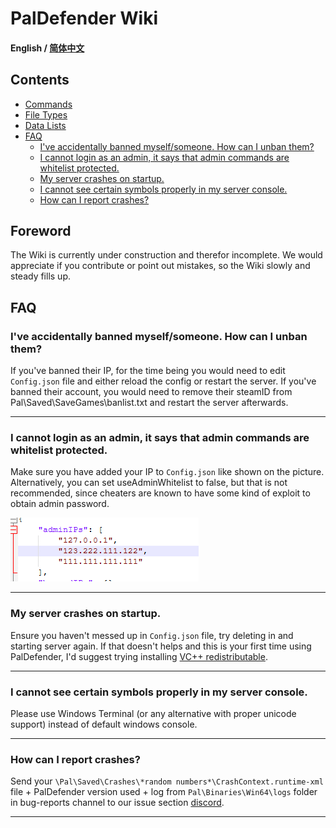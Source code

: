 # PalDefender Wiki

#### English / [简体中文](./README_ZH_CN.md)

## Contents

- [Commands](./Commands/README.md)
- [File Types](./Files/README.md)
- [Data Lists](./Data%20Lists/README.md)
- [FAQ](#faq)
  - [I've accidentally banned myself/someone. How can I unban them?](#ive-accidentally-banned-myselfsomeone-how-can-i-unban-them)
  - [I cannot login as an admin, it says that admin commands are whitelist protected.](#i-cannot-login-as-an-admin-it-says-that-admin-commands-are-whitelist-protected)
  - [My server crashes on startup.](#my-server-crashes-on-startup)
  - [I cannot see certain symbols properly in my server console.](#i-cannot-see-certain-symbols-properly-in-my-server-console)
  - [How can I report crashes?](#how-can-i-report-crashes)
  
</details>

## Foreword
The Wiki is currently under construction and therefor incomplete. We would appreciate if you contribute or point out mistakes, so the Wiki slowly and steady fills up.

## FAQ
### I've accidentally banned myself/someone. How can I unban them?
If you've banned their IP, for the time being you would need to edit `Config.json` file and either reload the config or restart the server. If you've banned their account, you would need to remove their steamID from Pal\Saved\SaveGames\banlist.txt and restart the server afterwards.

---

### I cannot login as an admin, it says that admin commands are whitelist protected.
Make sure you have added your IP to `Config.json` like shown on the picture. Alternatively, you can set useAdminWhitelist to false, but that is not recommended, since cheaters are known to have some kind of exploit to obtain admin password.

![AdminWhitelist](/.github/images/AdminWhitelist.png)

---

### My server crashes on startup.
Ensure you haven't messed up in `Config.json` file, try deleting in and starting server again. If that doesn't helps and this is your first time using PalDefender, I'd suggest trying installing [VC++ redistributable](https://learn.microsoft.com/en-us/cpp/windows/latest-supported-vc-redist?view=msvc-170).

---

### I cannot see certain symbols properly in my server console.
Please use Windows Terminal (or any alternative with proper unicode support) instead of default windows console.

---

### How can I report crashes?
Send your `\Pal\Saved\Crashes\*random numbers*\CrashContext.runtime-xml` file + PalDefender version used + log from `Pal\Binaries\Win64\logs` folder in bug-reports channel to our issue section [discord](https://github.com/Ultimeit/PalDefender/issues).

---
